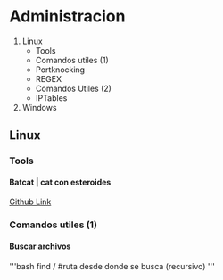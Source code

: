 # Administracion

1. Linux
	* Tools
	* Comandos utiles (1)
	* Portknocking
	* REGEX
	* Comandos Utiles (2)
	* IPTables
1. Windows

## Linux

### Tools

#### Batcat | cat con esteroides

[Github Link](https://github.com/sharkdp/bat)

### Comandos utiles (1)

#### Buscar archivos

'''bash
find / #ruta desde donde se busca (recursivo)
'''